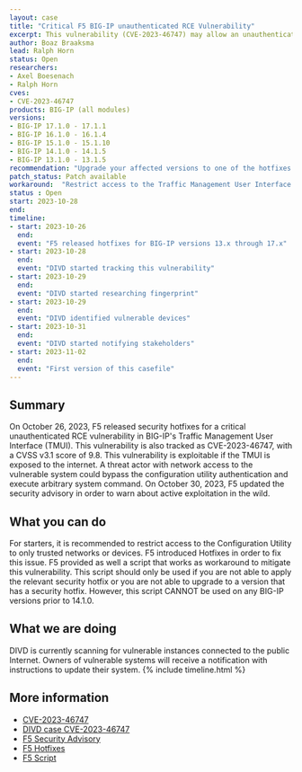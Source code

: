 ```yaml
---
layout: case
title: "Critical F5 BIG-IP unauthenticated RCE Vulnerability"
excerpt: This vulnerability (CVE-2023-46747) may allow an unauthenticated adversary with network access to the BIG-IP system through the management port and/or self IP addresses to execute arbitrary system commands."
author: Boaz Braaksma
lead: Ralph Horn
status: Open
researchers:
- Axel Boesenach
- Ralph Horn
cves:
- CVE-2023-46747
products: BIG-IP (all modules)
versions:
- BIG-IP 17.1.0 - 17.1.1
- BIG-IP 16.1.0 - 16.1.4
- BIG-IP 15.1.0 - 15.1.10
- BIG-IP 14.1.0 - 14.1.5
- BIG-IP 13.1.0 - 13.1.5
recommendation: "Upgrade your affected versions to one of the hotfixes listed by F5 in their Security Advisory."
patch_status: Patch available
workaround:  "Restrict access to the Traffic Management User Interface (TMUI) from the internet."
status : Open
start: 2023-10-28
end:
timeline:
- start: 2023-10-26
  end:
  event: "F5 released hotfixes for BIG-IP versions 13.x through 17.x"
- start: 2023-10-28
  end:
  event: "DIVD started tracking this vulnerability"
- start: 2023-10-29
  end:
  event: "DIVD started researching fingerprint"
- start: 2023-10-29
  end:
  event: "DIVD identified vulnerable devices"
- start: 2023-10-31
  end:
  event: "DIVD started notifying stakeholders"
- start: 2023-11-02
  end:
  event: "First version of this casefile"
---
```

## Summary
On October 26, 2023, F5 released security hotfixes for a critical unauthenticated RCE vulnerability in BIG-IP's Traffic Management User Interface (TMUI). This vulnerability is also tracked as CVE-2023-46747, with a CVSS v3.1 score of 9.8. This vulnerability is exploitable if the TMUI is exposed to the internet. A threat actor with network access to the vulnerable system could bypass the configuration utility authentication and execute arbitrary system command. On October 30, 2023, F5 updated the security advisory in order to warn about active exploitation in the wild.
## What you can do
For starters, it is recommended to restrict access to the Configuration Utility to only trusted networks or devices. F5 introduced Hotfixes in order to fix this issue. F5 provided as well a script that works as workaround to mitigate this vulnerability. This script should only be used if you are not able to apply the relevant security hotfix or you are not able to upgrade to a version that has a security hotfix. However, this script CANNOT be used on any BIG-IP versions prior to 14.1.0.
## What we are doing
DIVD is currently scanning for vulnerable instances connected to the public Internet. Owners of vulnerable systems will receive a notification with instructions to update their system.
{% include timeline.html %}
## More information
* [CVE-2023-46747](https://nvd.nist.gov/vuln/detail/CVE-2023-46747)
* [DIVD case CVE-2023-46747](https://csirt.divd.nl/csirt-divd-nl/cases/DIVD-2023-00040/)
* [F5 Security Advisory](https://my.f5.com/manage/s/article/K000137353)
* [F5 Hotfixes](https://account.f5.com/myf5)
* [F5 Script](https://account.f5.com/myf5)
